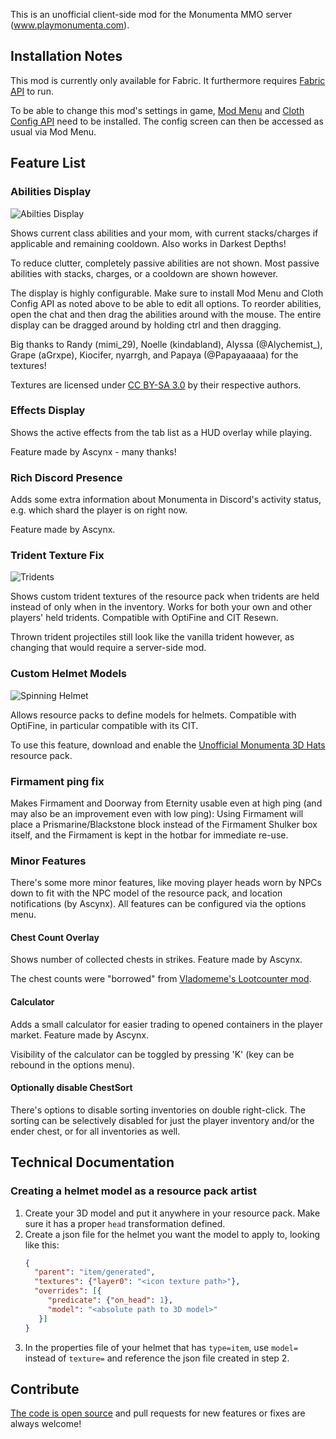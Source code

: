 This is an unofficial client-side mod for the Monumenta MMO server (www.playmonumenta.com).

## Installation Notes

This mod is currently only available for Fabric. It furthermore
requires [Fabric API](https://www.curseforge.com/minecraft/mc-mods/fabric-api) to run.

To be able to change this mod's settings in game, [Mod Menu](https://www.curseforge.com/minecraft/mc-mods/modmenu)
and [Cloth Config API](https://www.curseforge.com/minecraft/mc-mods/cloth-config) need to be installed. The config
screen can then be accessed as usual via Mod Menu.

## Feature List

### Abilities Display

![Abilties Display](img/abilities-display.png)

Shows current class abilities and your mom, with current stacks/charges if applicable and remaining cooldown. Also works in Darkest
Depths!

To reduce clutter, completely passive abilities are not shown. Most passive abilities with stacks, charges, or a
cooldown are shown however.

The display is highly configurable. Make sure to install Mod Menu and Cloth Config API as noted above to be able to edit
all options. To reorder abilities, open the chat and then drag the abilities around with the mouse. The entire display
can be dragged around by holding ctrl and then dragging.

Big thanks to Randy (mimi_29), Noelle (kindabland), Alyssa (@Alychemist_),
Grape (aGrxpe), Kiocifer, nyarrgh, and Papaya (@Papayaaaaa) for the textures!

Textures are licensed under [CC BY-SA 3.0](https://creativecommons.org/licenses/by-sa/3.0) by their respective authors.

### Effects Display

Shows the active effects from the tab list as a HUD overlay while playing.

Feature made by Ascynx - many thanks!

### Rich Discord Presence

Adds some extra information about Monumenta in Discord's activity status, e.g. which shard the player is on right now.

Feature made by Ascynx.

### Trident Texture Fix

![Tridents](img/tridents.png)

Shows custom trident textures of the resource pack when tridents are held instead of only when in the inventory. Works
for both your own and other players' held tridents. Compatible with OptiFine and CIT Resewn.

Thrown trident projectiles still look like the vanilla trident however, as changing that would require a server-side
mod.

### Custom Helmet Models

![Spinning Helmet](img/hats.png)

Allows resource packs to define models for helmets. Compatible with OptiFine, in particular compatible with its CIT.

To use this feature, download and enable
the [Unofficial Monumenta 3D Hats](https://www.curseforge.com/minecraft/texture-packs/unofficial-monumenta-3d-hats)
resource pack.

### Firmament ping fix

Makes Firmament and Doorway from Eternity usable even at high ping (and may also be an improvement even with low ping):
Using Firmament will place a Prismarine/Blackstone block instead of the Firmament Shulker box itself, and the Firmament
is kept in the hotbar for immediate re-use.

### Minor Features

There's some more minor features, like moving player heads worn by NPCs down to fit with the NPC model of the resource
pack, and location notifications (by Ascynx). All features can be configured via the options menu.

#### Chest Count Overlay

Shows number of collected chests in strikes. Feature made by Ascynx.

The chest counts were "borrowed" from [Vladomeme's Lootcounter mod](https://github.com/Vladomeme/lootcounter/releases).

#### Calculator

Adds a small calculator for easier trading to opened containers in the player market. Feature made by Ascynx.

Visibility of the calculator can be toggled by pressing 'K' (key can be rebound in the options menu).

#### Optionally disable ChestSort

There's options to disable sorting inventories on double right-click. The sorting can be selectively disabled for just
the player inventory and/or the ender chest, or for all inventories as well.

## Technical Documentation

### Creating a helmet model as a resource pack artist

1. Create your 3D model and put it anywhere in your resource pack. Make sure it has a proper `head` transformation
   defined.
2. Create a json file for the helmet you want the model to apply to, looking like this:
   ```json
   {
     "parent": "item/generated",
     "textures": {"layer0": "<icon texture path>"},
     "overrides": [{
        "predicate": {"on_head": 1},
        "model": "<absolute path to 3D model>"
      }]
   }
   ```
3. In the properties file of your helmet that has `type=item`, use `model=` instead of `texture=` and reference the json
   file created in step 2.

## Contribute

[The code is open source](https://github.com/Njol/UnofficialMonumentaMod) and pull requests for new features or fixes
are always welcome!
